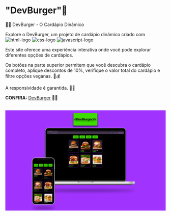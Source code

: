 <h1>"DevBurger"🍔</h1>


<p>🍔🎰 DevBurger - O Cardápio Dinâmico

Explore o DevBurger, um projeto de cardápio dinâmico criado com <img width="60px" src="https://img.shields.io/badge/HTML5-E34F26?style=for-the-badge&logo=html5&logoColor=white" alt="html-logo"/>  <img width="50px" src="https://img.shields.io/badge/CSS3-1572B6?style=for-the-badge&logo=css3&logoColor=white" alt="css-logo"/> <img width="80px" src="https://img.shields.io/badge/JavaScript-F7DF1E?style=for-the-badge&logo=javascript&logoColor=black" alt="javascript-logo"/>

Este site oferece uma experiência interativa onde você pode explorar diferentes opções de cardápios.

Os botões na parte superior permitem que você descubra o cardápio completo, aplique descontos de 10%, verifique o valor total do cardápio e filtre opções veganas. 🌱💰

A responsividade é garantida. 📱✨

<b>CONFIRA:</b> <a href="https://devburger-web.netlify.app/">DevBurger</a> 🍔🔥
</p>
<br>
<img src="https://github.com/caioamorielo/DevBurger/blob/main/assets/devburger-site.png?raw=true" alt="devburger-website-screen" />
